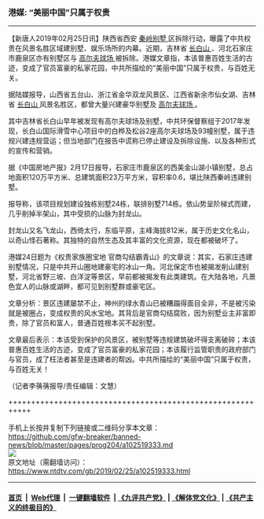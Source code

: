 ### 港媒: “美丽中国”只属于权贵
------------------------

<div class="post_content">
 <p>
  【新唐人2019年02月25日讯】陕西省西安
  <a href="https://www.ntdtv.com/gb/秦岭别墅.htm">
   秦岭别墅
  </a>
  区拆除行动，曝露了中共权贵在风景名胜区域建别墅、娱乐场所的内幕。近期，吉林省
  <a href="https://www.ntdtv.com/gb/长白山.htm">
   长白山
  </a>
  、河北石家庄市鹿泉区亦有别墅区与
  <a href="https://www.ntdtv.com/gb/高尔夫球场.htm">
   高尔夫球场
  </a>
  被拆除。港媒文章指，本该普惠百姓生活的古迹，变成了官员富豪的私家花园，中共所描绘的“美丽中国”只属于权贵，与百姓无关。
 </p>
 <p>
  据陆媒报导，山西省五台山、浙江省金华双龙风景区、江西省新余市仙女湖、吉林省
  <a href="https://www.ntdtv.com/gb/长白山.htm">
   长白山
  </a>
  风景名胜区，都曾大量兴建豪华别墅及
  <a href="https://www.ntdtv.com/gb/高尔夫球场.htm">
   高尔夫球场
  </a>
  。
 </p>
 <p>
  其中吉林省长白山早年被发现有高尔夫球场及别墅，中共环保督察组于2017年发现，长白山国际滑雪中心项目中的白桦及松谷2座高尔夫球场及93幢别墅，属于违规兴建违规营运；但当地部门在报告中谎称已停止建设及拆除设施、以及各种形式的宣传和营销。
 </p>
 <p>
  据《中国房地产报》2月17日报导，石家庄市鹿泉区的西美金山湖小镇别墅，总占地面积120万平方米、总建筑面积23万平方米，容积率0.6，堪比陕西秦岭违建别墅。
 </p>
 <p>
  报导称，该项目规划建设独栋别墅24栋，联排别墅714栋。依山势呈阶梯式而建，几乎削掉半架山，其中受损的山脉为封龙山。
 </p>
 <p>
  封龙山又名飞龙山，西倚太行，东临平原，主峰海拔812米，属于历史文化名山，以奇山怪石著称。其独特的自然生态及其丰富的文化资源，现在都被破坏了。
 </p>
 <p>
  港媒24日题为《权贵家族圈宝地 官商勾结霸青山》的文章说：其实，石家庄违建别墅情况，只是中共开山圈地建豪宅的冰山一角。河北保定市也被揭发削山建别墅，河北省野三坡、白洋淀等景区，早前都被揭发有此类建筑。在大陆各地，凡景色宜人的山脉或湖畔，都可见到别墅群或豪宅区。
 </p>
 <p>
  文章分析：景区违建屡禁不止，神州的绿水青山已被糟蹋得面目全非，不是被污染就是被圈占，变成权贵的风水宝地。其背后是官商勾结腐败，因为别墅业主非富即贵，除了官员和富人，普通百姓根本买不起别墅。
 </p>
 <p>
  文章最后表示：本该受到保护的风景区，被别墅等违规建筑破坏得支离破碎；本该普惠百姓生活的古迹，变成了官员富豪的私家花园；本该履行监管职责的政府部门与官员，成了枉法者甚至是违建者的帮凶。中共所描绘的“美丽中国”只属于权贵，与百姓无关！
 </p>
 <p>
  （记者李蒨蒨报导/责任编辑：文慧）
 </p>
 <div class="single_ad">
 </div>
</div>

+++++++++++++++++++++++++++++++++++++++++++++++++++++++++++<br/><br/>
手机上长按并复制下列链接或二维码分享本文章：<br/>
https://github.com/gfw-breaker/banned-news/blob/master/pages/prog204/a102519333.md <br/>
<a href='https://github.com/gfw-breaker/banned-news/blob/master/pages/prog204/a102519333.md'><img src='https://github.com/gfw-breaker/banned-news/blob/master/pages/prog204/a102519333.md.png'/></a> <br/>
原文地址（需翻墙访问）：https://www.ntdtv.com/gb/2019/02/25/a102519333.html


------------------------
#### [首页](https://github.com/gfw-breaker/banned-news/blob/master/README.md) &nbsp;|&nbsp; [Web代理](https://github.com/labour-camp/helloworld) &nbsp;|&nbsp; [一键翻墙软件](https://github.com/gfw-breaker/nogfw/blob/master/README.md) &nbsp;| [《九评共产党》](https://github.com/gfw-breaker/9ping.md/blob/master/README.md#九评之一评共产党是什么) | [《解体党文化》](https://github.com/gfw-breaker/jtdwh.md/blob/master/README.md) | [《共产主义的终极目的》](https://github.com/gfw-breaker/gczydzjmd.md/blob/master/README.md)

